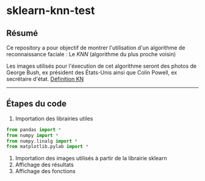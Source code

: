 # sklearn-knn-test
## Résumé
 Ce repository a pour objectif de montrer l'utilisation d'un algorithme de reconnaissance faciale : Le _KNN_ (algorithme du plus proche voisin)

Les images utilisés pour l'éxecution de cet algorithme seront des photos de George Bush, ex président des États-Unis ainsi que Colin Powell, ex secrétaire d'état.
[Définition KN](https://fr.wikipedia.org/wiki/M%C3%A9thode_des_k_plus_proches_voisins "Méthode des k plus proches voisins")
___
## Étapes du code

1. Importation des librairies utiles
```python
from pandas import *
from numpy import *
from numpy.linalg import * 
from matplotlib.pylab import *
```
1. Importation des images utilisés à partir de la librairie sklearn
1. Affichage des résultats  
1. Affichage des fonctions 